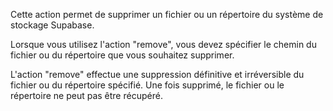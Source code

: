 Cette action permet de supprimer un fichier ou un répertoire du système de stockage Supabase.

Lorsque vous utilisez l'action "remove", vous devez spécifier le chemin du fichier ou du répertoire que vous souhaitez supprimer.

L'action "remove" effectue une suppression définitive et irréversible du fichier ou du répertoire spécifié. Une fois supprimé, le fichier ou le répertoire ne peut pas être récupéré.